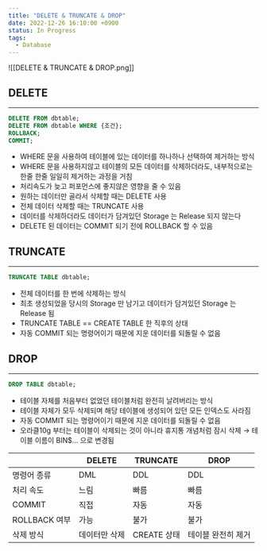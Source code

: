```yaml
---
title: "DELETE & TRUNCATE & DROP"
date: 2022-12-26 16:10:00 +0900
status: In Progress
tags:
  - Database
---
```


![[DELETE & TRUNCATE & DROP.png]]

## DELETE

---

```sql
DELETE FROM dbtable;
DELETE FROM dbtable WHERE {조건};
ROLLBACK;
COMMIT;
```

- WHERE 문을 사용하여 테이블에 있는 데이터를 하나하나 선택하여 제거하는 방식
- WHERE 문을 사용하지않고 테이블의 모든 데이터를 삭제하더라도, 내부적으로는 한줄 한줄 일일히 제거하는 과정을 거침
- 처리속도가 늦고 퍼포먼스에 좋지않은 영향을 줄 수 있음
- 원하는 데이터만 골라서 삭제할 때는 DELETE 사용
- 전체 데이터 삭제할 때는 TRUNCATE 사용
- 데이터를 삭제하더라도 데이터가 담겨있던 Storage 는 Release 되지 않는다
- DELETE 된 데이터는 COMMIT 되기 전에 ROLLBACK 할 수 있음

## TRUNCATE

---

```sql
TRUNCATE TABLE dbtable;
```

- 전체 데이터를 한 번에 삭제하는 방식
- 최초 생성되었을 당시의 Storage 만 남기고 데이터가 담겨있던 Storage 는 Release 됨
- TRUNCATE TABLE == CREATE TABLE 한 직후의 상태
- 자동 COMMIT 되는 명령어이기 때문에 지운 데이터를 되돌릴 수 없음

## DROP

---

```sql
DROP TABLE dbtable;
```

- 테이블 자체를 처음부터 없었던 테이블처럼 완전히 날려버리는 방식
- 테이블 자체가 모두 삭제되며 해당 테이블에 생성되어 있던 모든 인덱스도 사라짐
- 자동 COMMIT 되는 명령어이기 때문에 지운 데이터를 되돌릴 수 없음
- 오라클10g 부터는 테이블이 삭제되는 것이 아니라 휴지통 개념처럼 잠시 삭제 → 테이블 이름이 BIN$… 으로 변경됨

|               | DELETE        | TRUNCATE    | DROP               |
| ------------- | ------------- | ----------- | ------------------ |
| 명령어 종류   | DML           | DDL         | DDL                |
| 처리 속도     | 느림          | 빠름        | 빠름               |
| COMMIT        | 직접          | 자동        | 자동               |
| ROLLBACK 여부 | 가능          | 불가        | 불가               |
| 삭제 방식     | 데이터만 삭제 | CREATE 상태 | 테이블 완전히 제거 |
